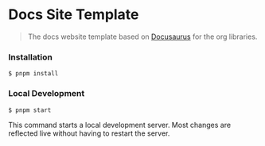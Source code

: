 # Docs Site Template

> The docs website template based on [Docusaurus](https://docusaurus.io/) for the org libraries.

### Installation

```
$ pnpm install
```

### Local Development

```
$ pnpm start
```

This command starts a local development server. Most changes are reflected live without having to restart the server.

